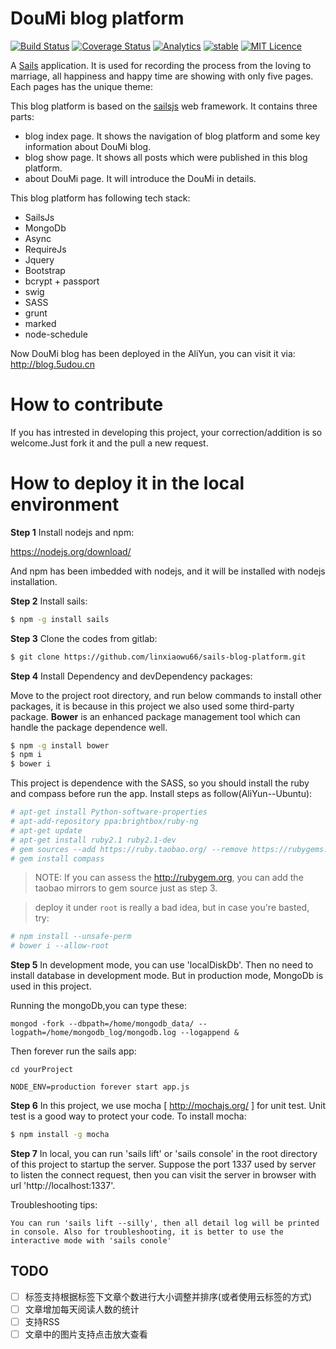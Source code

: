 # DouMi blog platform

[![Build Status](https://travis-ci.org/linxiaowu66/douMiBlog-Sailsjs.svg?branch=master)](https://travis-ci.org/linxiaowu66/douMiBlog-Sailsjs)
[![Coverage Status](https://coveralls.io/repos/github/linxiaowu66/douMiBlogPlatform/badge.svg?branch=master)](https://coveralls.io/github/linxiaowu66/douMiBlogPlatform?branch=master)
[![Analytics](https://ga-beacon.appspot.com/UA-85522412-2/welcome-page)](https://github.com/igrigorik/ga-beacon)
[![stable](https://badges.github.io/stability-badges/dist/stable.svg)](http://github.com/badges/stability-badges)
[![MIT Licence](https://badges.frapsoft.com/os/mit/mit.svg?v=103)](https://opensource.org/licenses/mit-license.php)


A [Sails](http://sailsjs.org) application. It is used for recording the process from the loving to marriage, all happiness and happy time are showing with only five pages. Each pages has the unique theme:

This blog platform is based on the [sailsjs](http://sailsjs.org) web framework. It contains three parts:

+ blog index page. It shows the navigation of blog platform and some key information about DouMi blog.
+ blog show page. It shows all posts which were published in this blog platform.
+ about DouMi page. It will introduce the DouMi in details.

This blog platform has following tech stack:

+ SailsJs
+ MongoDb
+ Async
+ RequireJs
+ Jquery
+ Bootstrap
+ bcrypt + passport
+ swig
+ SASS
+ grunt
+ marked
+ node-schedule

Now DouMi blog has been deployed in the AliYun, you can visit it via: http://blog.5udou.cn

# How to contribute

If you has intrested in developing this project, your correction/addition is so welcome.Just fork it and the pull a new request.


# How to deploy it in the local environment

**Step 1** Install nodejs and npm:

https://nodejs.org/download/

And npm has been imbedded with nodejs, and it will be installed with nodejs installation.

**Step 2** Install sails:
``` bash
$ npm -g install sails
```

**Step 3** Clone the codes from gitlab:
``` bash
$ git clone https://github.com/linxiaowu66/sails-blog-platform.git
```

**Step 4** Install Dependency and devDependency packages:

Move to the project root directory, and run below commands to install other packages, it is because in this project we also used some third-party package. **Bower** is an enhanced package management tool which can handle the package dependence well.

``` bash
$ npm -g install bower
$ npm i
$ bower i
```

This project is dependence with the SASS, so you should install the ruby and compass before run the app. Install steps as follow(AliYun--Ubuntu):

``` bash
# apt-get install Python-software-properties
# apt-add-repository ppa:brightbox/ruby-ng
# apt-get update
# apt-get install ruby2.1 ruby2.1-dev
# gem sources --add https://ruby.taobao.org/ --remove https://rubygems.org/
# gem install compass
```
> NOTE: If you can assess the http://rubygem.org, you can add the taobao mirrors to gem source just as step 3.


> deploy it under `root` is really a bad idea, but in case you're basted, try:

```bash
# npm install --unsafe-perm
# bower i --allow-root
```

**Step 5** In development mode, you can use 'localDiskDb'. Then no need to install database in development mode. But in production mode, MongoDb is used in this project.

Running the mongoDb,you can type these:

```
mongod -fork --dbpath=/home/mongodb_data/ --logpath=/home/mongodb_log/mongodb.log --logappend &

```

Then forever run the sails app:

```
cd yourProject

NODE_ENV=production forever start app.js
```

**Step 6** In this project, we use mocha [ http://mochajs.org/ ] for unit test. Unit test is a good way to protect your code. To install mocha:

``` bash
$ npm install -g mocha
```

**Step 7** In local, you can run 'sails lift' or 'sails console' in the root directory of this project to startup the server. Suppose the port 1337 used by server to listen the connect request, then you can visit the server in
browser with url 'http://localhost:1337'.

Troubleshooting tips:

```
You can run 'sails lift --silly', then all detail log will be printed in console. Also for troubleshooting, it is better to use the interactive mode with 'sails conole'
```

## TODO

  - [ ] 标签支持根据标签下文章个数进行大小调整并排序(或者使用云标签的方式)
  - [ ] 文章增加每天阅读人数的统计
  - [ ] 支持RSS
  - [ ] 文章中的图片支持点击放大查看
